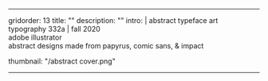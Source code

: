 ---

gridorder: 13
title: ""
description: ""
intro: |
 abstract typeface art <br>
 typography 332a | fall 2020 <br>
 adobe illustrator <br>
 abstract designs made from papyrus, comic sans, & impact

thumbnail: "/abstract cover.png"

---